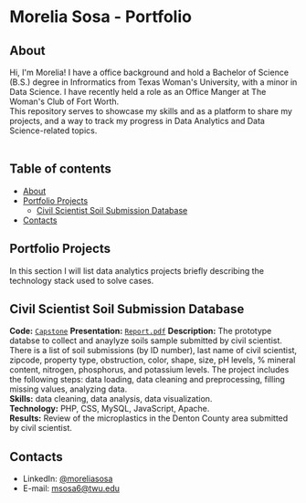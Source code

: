 # Morelia Sosa - Portfolio 

## About

Hi, I'm Morelia! I have a office background and hold a Bachelor of Science (B.S.) degree in Infrormatics from Texas Woman's University, with a minor in Data Science. I have recently held a role as an Office Manger at The Woman's Club of Fort Worth. 
<br>
This repository serves to showcase my skills and as a platform to share my projects, and a way to track my progress in Data Analytics and Data Science-related topics.  
<br>
  

## Table of contents
- [About](#about)
- [Portfolio Projects](#portfolio-projects)
	+ [Civil Scientist Soil Submission Database](#civil-scientist-soil-submission-database)
- [Contacts](#contacts)

## Portfolio Projects
In this section I will list data analytics projects briefly describing the technology stack used to solve cases.

## Civil Scientist Soil Submission Database
**Code:** [`Capstone`](https://github.com/moreliasosa/Portfolio/tree/90641e34c826313a74c8ff7148b8785a0212a7e3/capstone)
**Presentation:** [`Report.pdf`](https://github.com/nktnlx/side_projects/blob/master/4_career_factory/slides.pdf)
**Description:** The prototype databse to collect and anaylyze soils sample submitted by civil scientist. There is a list of soil submissions (by ID number), last name of civil scientist, zipcode, property type, obstruction, color, shape, size, pH levels, % mineral content, nitrogen, phosphorus, and potassium levels. The project includes the following steps: data loading, data cleaning and preprocessing, filling missing values, analyzing data.  
**Skills:** data cleaning, data analysis, data visualization.  
**Technology:** PHP, CSS, MySQL, JavaScript, Apache.  
**Results:** Review of the microplastics in the Denton County area submitted by civil scientist.  

## Contacts
- LinkedIn: [@moreliasosa](https://www.linkedin.com/in/morelia-sosa-56443a1a3/)
- E-mail: msosa6@twu.edu
